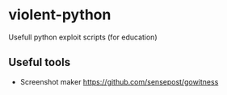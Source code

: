 # violent-python
Usefull python exploit scripts (for education)

## Useful tools

- Screenshot maker
https://github.com/sensepost/gowitness
